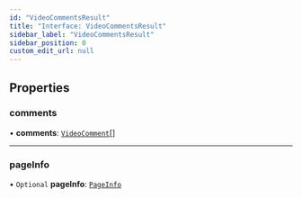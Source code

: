 ```yaml
---
id: "VideoCommentsResult"
title: "Interface: VideoCommentsResult"
sidebar_label: "VideoCommentsResult"
sidebar_position: 0
custom_edit_url: null
---
```


## Properties

### comments

• **comments**: [`VideoComment`](VideoComment.md)[]

___

### pageInfo

• `Optional` **pageInfo**: [`PageInfo`](PageInfo.md)
